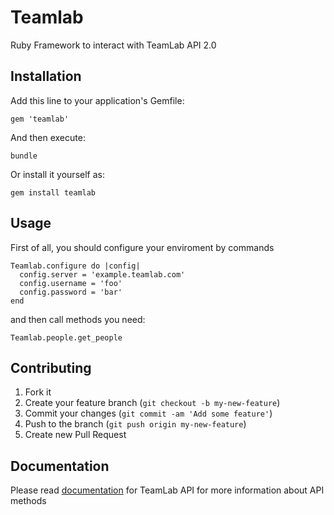 # Teamlab

Ruby Framework to interact with TeamLab API 2.0

## Installation

Add this line to your application's Gemfile:

    gem 'teamlab'

And then execute:

    bundle

Or install it yourself as:

    gem install teamlab

## Usage

First of all, you should configure your enviroment by commands

    Teamlab.configure do |config|
      config.server = 'example.teamlab.com'
      config.username = 'foo'
      config.password = 'bar'
    end

and then call methods you need:

    Teamlab.people.get_people


## Contributing

1. Fork it
2. Create your feature branch (`git checkout -b my-new-feature`)
3. Commit your changes (`git commit -am 'Add some feature'`)
4. Push to the branch (`git push origin my-new-feature`)
5. Create new Pull Request


## Documentation

Please read [documentation](http://api.teamlab.com/2.0/) for TeamLab API for more information about API methods
